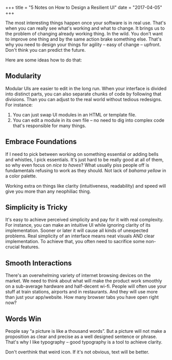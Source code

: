 +++
title = "5 Notes on How to Design a Resilient UI"
date =  "2017-04-05"
+++

The most interesting things happen once your software is in real use.
That's when you can really see what's working and what to change.
It brings us to the problem of changing already working thing. In the wild.
You don't want to improve one thing and by the same action brake something else.
That's why you need to design your things for agility – easy of change – upfront.
Don't think you can predict the future. 

<!--more-->

Here are some ideas how to do that:

## Modularity

Modular UIs are easier to edit in the long run.
When your interface is divided into distinct parts, you can also separate chunks of code by following that divisions.
Than you can adjust to the real world without tedious redesigns. For instance:

1. You can just swap UI modules in an HTML or template file.
2. You can edit a module in its own file – no need to dig into complex code that's responsible for many things.


## Embrace Foundations

If I need to pick between working on something essential or adding bells and whistles, I pick essentials.
It's just hard to be really good at all of them, so why even focus on *nice to haves*? What usually piss people off is fundamentals refusing to work as they should. Not lack of *bahama yellow* in a color palette.

Working extra on things like clarity (intuitiveness, readability) and speed
will give you more than any neophiliac thing.
   

## Simplicity is Tricky

It's easy to achieve perceived simplicity and pay for it with real complexity.
For instance, you can make an intuitive UI while ignoring clarity of its implementation.
Sooner or later it will cause all kinds of unexpected problems.
Real simplicity of an interface means neat visuals AND clear implementation.
To achieve that, you often need to sacrifice some non-crucial features.

     
## Smooth Interactions
    
There's an overwhelming variety of internet browsing devices on the market.
We need to think about what will make the product work smoothly on a sub-average hardware and half-decent wi-fi.
People will often use your stuff at train stations, airports and in restaurants. And they will use more than just your app/website. How many browser tabs you have open right now? 
 

## Words Win
    
People say “a picture is like a thousand words”.
But a picture will not make a proposition as clear and precise as a well designed sentence or phrase.
That's why I like typography – good typography is a tool to achieve clarity.

Don't overthink that weird icon. If it's not obvious, text will be better.

